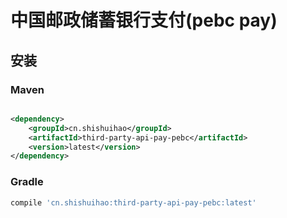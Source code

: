 # 中国邮政储蓄银行支付(pebc pay)

## 安装

### Maven

```xml

<dependency>
    <groupId>cn.shishuihao</groupId>
    <artifactId>third-party-api-pay-pebc</artifactId>
    <version>latest</version>
</dependency>
```

### Gradle

```groovy
compile 'cn.shishuihao:third-party-api-pay-pebc:latest'
```
